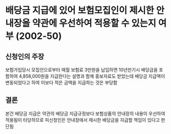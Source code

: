 # 배당금 지급에 있어 보험모집인이 제시한 안내장을 약관에 우선하여 적용할 수 있는지 여부 (2002-50)

## 신청인의 주장
보험가입당시 모집인으로부터 매월 보험료 3만원을 납입하면 10년만기시 배당금을 포함하여 4,858,000원을 지급한다는 설명과 함께 홍보자료도 받았는데 배당금 지급액이 변동되었다고 하여 이보다 적은 금액을 지급하는 것은 부당함

## 결론
본건 배당금 지급은 약관의 배당금 지급규정보다 보험상품의 안내장의 내용이 우선하여 적용됨이 타당하므로 피신청인은 안내장에서 제시한 배당금을 지급할 책임이 있다고 판단됨